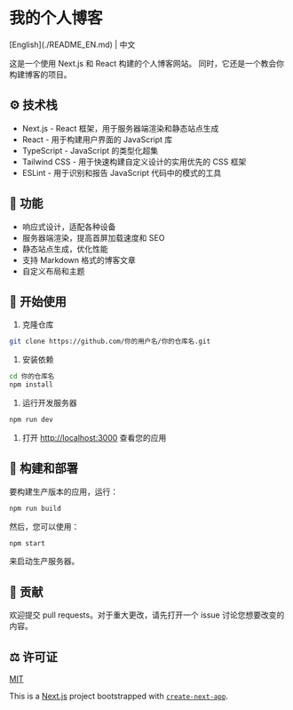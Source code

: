 # 我的个人博客
<p>[English](./README_EN.md) | 中文</p>

这是一个使用 Next.js 和 React 构建的个人博客网站。
同时，它还是一个教会你构建博客的项目。

## ⚙️ 技术栈

- Next.js - React 框架，用于服务器端渲染和静态站点生成
- React - 用于构建用户界面的 JavaScript 库
- TypeScript - JavaScript 的类型化超集
- Tailwind CSS - 用于快速构建自定义设计的实用优先的 CSS 框架
- ESLint - 用于识别和报告 JavaScript 代码中的模式的工具

## 🔋 功能

- 响应式设计，适配各种设备
- 服务器端渲染，提高首屏加载速度和 SEO
- 静态站点生成，优化性能
- 支持 Markdown 格式的博客文章
- 自定义布局和主题

## 🚀 开始使用

1. 克隆仓库
```bash
git clone https://github.com/你的用户名/你的仓库名.git
```
1. 安装依赖
```bash
cd 你的仓库名
npm install
```
1. 运行开发服务器
```bash
npm run dev
```
1. 打开 [http://localhost:3000](http://localhost:3000) 查看您的应用

## 🧱 构建和部署

要构建生产版本的应用，运行：
```bash
npm run build
```
然后，您可以使用：
```bash
npm start
```
来启动生产服务器。

## 🌟 贡献

欢迎提交 pull requests。对于重大更改，请先打开一个 issue 讨论您想要改变的内容。

## ⚖️ 许可证

[MIT](https://choosealicense.com/licenses/mit/)


This is a [Next.js](https://nextjs.org/) project bootstrapped with [`create-next-app`](https://github.com/vercel/next.js/tree/canary/packages/create-next-app).



